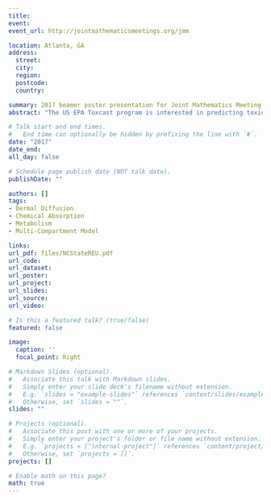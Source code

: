 ```yaml
---
title: 
event: 
event_url: http://jointmathematicsmeetings.org/jmm

location: Atlanta, GA
address:
  street: 
  city: 
  region: 
  postcode: 
  country: 

summary: 2017 beamer poster presentation for Joint Mathematics Meeting conference.
abstract: "The US EPA Toxcast program is interested in predicting toxicity information for over 80,000 chemicals. Dermal exposure of consumer products is a major concern. When a chemical comes in contact with the skin, it increases the likelihood that the chemical will penetrate the skin and enter the bloodstream, potentially resulting in toxicity for several body organs. Given that performing experiments for each of these chemicals is costly and inefficient, the EPA has developed a research program to predict the toxicity effects of these chemicals. Computational methods, such as mathematical modeling and numerical analysis, play an integral part in dermal absorption predictions. Mathematical modeling has predominantly been used for the \textit{in silico} calculation of dermal absorption parameters like permeability and penetration lag time. Dermal metabolism may contribute to clearing chemicals from the skin and therefore can prevent them from entering circulation. Current dermal models do not include metabolism, but a method for quantifying clearance after dermal absorption could significantly improve current model's results. Our research aims to develop a more accurate dermal model which will incorporate skin metabolism, absorption, and diffusion. Optimization will be used to find parameter values without experimental data, and then numerical methods will be used to approximate the analytical solution of our model. Our goal is to minimize the number of parameters while increasing confidence in our model's predictions."

# Talk start and end times.
#   End time can optionally be hidden by prefixing the line with `#`.
date: "2017"
date_end: 
all_day: false

# Schedule page publish date (NOT talk date).
publishDate: ""

authors: []
tags:
- Dermal Diffusion
- Chemical Absorption 
- Metabolism
- Multi-Compartment Model

links:
url_pdf: files/NCStateREU.pdf
url_code: 
url_dataset: 
url_poster: 
url_project: 
url_slides: 
url_source: 
url_video: 

# Is this a featured talk? (true/false)
featured: false

image:
  caption: ''
  focal_point: Right

# Markdown Slides (optional).
#   Associate this talk with Markdown slides.
#   Simply enter your slide deck's filename without extension.
#   E.g. `slides = "example-slides"` references `content/slides/example-slides.md`.
#   Otherwise, set `slides = ""`.
slides: ""

# Projects (optional).
#   Associate this post with one or more of your projects.
#   Simply enter your project's folder or file name without extension.
#   E.g. `projects = ["internal-project"]` references `content/project/deep-learning/index.md`.
#   Otherwise, set `projects = []`.
projects: []

# Enable math on this page?
math: true
---
```


